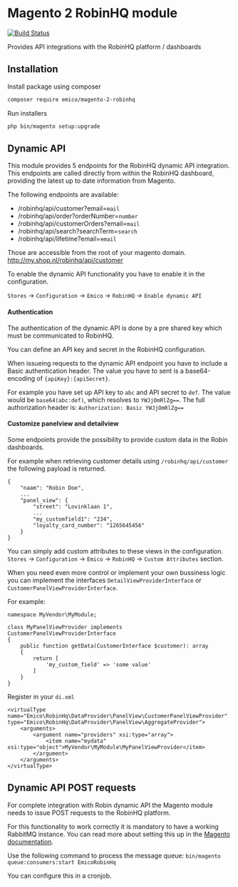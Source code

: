 # Magento 2 RobinHQ module

[![Build Status](https://travis-ci.com/EmicoEcommerce/Magento2RobinHq.svg?branch=master)](https://travis-ci.com/EmicoEcommerce/Magento2RobinHq)

Provides API integrations with the RobinHQ platform / dashboards

## Installation
Install package using composer
```sh
composer require emico/magento-2-robinhq
```

Run installers
```sh
php bin/magento setup:upgrade
```

## Dynamic API

This module provides 5 endpoints for the RobinHQ dynamic API integration.
This endpoints are called directly from within the RobinHQ dashboard, providing the latest up to date information from Magento.

The following endpoints are available:
 - /robinhq/api/customer?email=`mail`
 - /robinhq/api/order?orderNumber=`number`
 - /robinhq/api/customerOrders?email=`mail`
 - /robinhq/api/search?searchTerm=`search`
 - /robinhq/api/lifetime?email=`email`
   
Those are accessible from the root of your magento domain. http://my.shop.nl/robinhq/api/customer

To enable the dynamic API functionality you have to enable it in the configuration.

`Stores` -> `Configuration` -> `Emico` -> `RobinHQ` -> `Enable dynamic API`

#### Authentication

The authentication of the dynamic API is done by a pre shared key which must be communicated to RobinHQ.

You can define an API key and secret in the RobinHQ configuration.

When issueing requests to the dynamic API endpoint you have to include a Basic authentication header.
The value you have to sent is a base64-encoding of `{apiKey}:{apiSecret}`.

For example you have set up API key to `abc` and API secret to `def`.
The value would be `base64(abc:def)`, which resolves to `YWJjOmRlZg==`.
The full authorization header is:
`Authorization: Basic YWJjOmRlZg==`

#### Customize panelview and detailview

Some endpoints provide the possibility to provide custom data in the Robin dashboards.

For example when retrieving customer details using `/robinhq/api/customer` the following payload is returned.

```
{
    "naam": "Robin Doe",
    ...
    "panel_view": {
        "street": "Lovinklaan 1",
        ...
        "my_customfield1": "234",
        "loyalty_card_number": "1265645456"
    }
}
```

You can simply add custom attributes to these views in the configuration.
`Stores` -> `Configuration` -> `Emico` -> `RobinHQ` -> `Custom Attributes` section.

When you need even more control or implement your own bussiness logic you can implement the interfaces `DetailViewProviderInterface` or `CustomerPanelViewProviderInterface`.

For example:
```
namespace MyVendor\MyModule;

class MyPanelViewProvider implements CustomerPanelViewProviderInterface
{
    public function getData(CustomerInterface $customer): array
    {
        return [
            'my_custom_field' => 'some value'
        ]
    }
}
```

Register in your `di.xml`

```
<virtualType name="Emico\RobinHq\DataProvider\PanelView\CustomerPanelViewProvider" type="Emico\RobinHq\DataProvider\PanelView\AggregateProvider">
    <arguments>
        <argument name="providers" xsi:type="array">
            <item name="mydata" xsi:type="object">MyVendor\MyModule\MyPanelViewProvider</item>
        </argument>
    </arguments>
</virtualType>
```

## Dynamic API POST requests

For complete integration with Robin dynamic API the Magento module needs to issue POST requests to the RobinHQ platform.

For this functionality to work correctly it is mandatory to have a working RabbitMQ instance. You can read more about setting this up in the [Magento documentation](https://devdocs.magento.com/guides/v2.3/install-gde/prereq/install-rabbitmq.html).

Use the following command to process the message queue:
`bin/magento queue:consumers:start EmicoRobinHq`

You can configure this in a cronjob.
